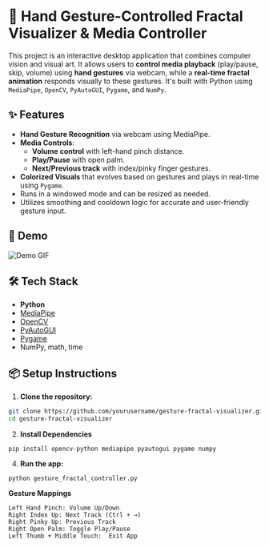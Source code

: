 # 🎵 Hand Gesture-Controlled Fractal Visualizer & Media Controller

This project is an interactive desktop application that combines computer vision and visual art. It allows users to **control media playback** (play/pause, skip, volume) using **hand gestures** via webcam, while a **real-time fractal animation** responds visually to these gestures. It's built with Python using `MediaPipe`, `OpenCV`, `PyAutoGUI`, `Pygame`, and `NumPy`.

## ✨ Features

- **Hand Gesture Recognition** via webcam using MediaPipe.
- **Media Controls**:
  - **Volume control** with left-hand pinch distance.
  - **Play/Pause** with open palm.
  - **Next/Previous track** with index/pinky finger gestures.
- **Colorized Visuals** that evolves based on gestures and plays in real-time using `Pygame`.
- Runs in a windowed mode and can be resized as needed.
- Utilizes smoothing and cooldown logic for accurate and user-friendly gesture input.

## 📸 Demo

<!-- Replace the link below with your actual demo link or gif -->
![Demo GIF](https://github.com/yourusername/yourrepo/assets/demo.gif)

## 🛠️ Tech Stack

- **Python**
- [MediaPipe](https://google.github.io/mediapipe/)
- [OpenCV](https://opencv.org/)
- [PyAutoGUI](https://pyautogui.readthedocs.io/en/latest/)
- [Pygame](https://www.pygame.org/)
- NumPy, math, time

## 📦 Setup Instructions

1. **Clone the repository:**

```bash
git clone https://github.com/yourusername/gesture-fractal-visualizer.git
cd gesture-fractal-visualizer
```

2. **Install Dependencies**

```
pip install opencv-python mediapipe pyautogui pygame numpy
```

4. **Run the app:**

```
python gesture_fractal_controller.py
```

**Gesture Mappings**

```
Left Hand Pinch: Volume Up/Down
Right Index Up:	Next Track (Ctrl + →)
Right Pinky Up:	Previous Track
Right Open Palm: Toggle Play/Pause
Left Thumb + Middle Touch:	Exit App
```
